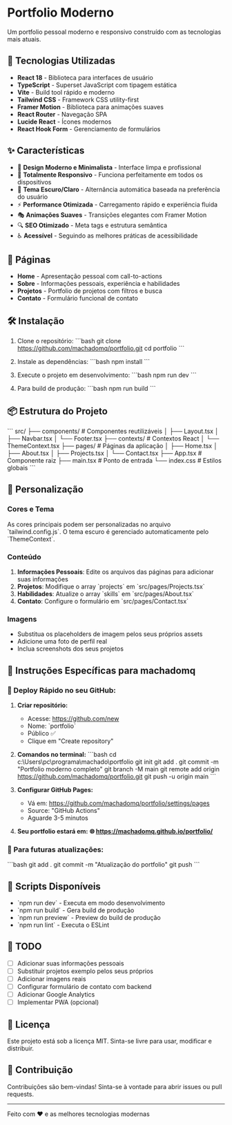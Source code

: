 # Portfolio Moderno

Um portfolio pessoal moderno e responsivo construído com as tecnologias mais atuais.

## 🚀 Tecnologias Utilizadas

- **React 18** - Biblioteca para interfaces de usuário
- **TypeScript** - Superset JavaScript com tipagem estática
- **Vite** - Build tool rápido e moderno
- **Tailwind CSS** - Framework CSS utility-first
- **Framer Motion** - Biblioteca para animações suaves
- **React Router** - Navegação SPA
- **Lucide React** - Ícones modernos
- **React Hook Form** - Gerenciamento de formulários

## ✨ Características

- 🎨 **Design Moderno e Minimalista** - Interface limpa e profissional
- 📱 **Totalmente Responsivo** - Funciona perfeitamente em todos os dispositivos
- 🌙 **Tema Escuro/Claro** - Alternância automática baseada na preferência do usuário
- ⚡ **Performance Otimizada** - Carregamento rápido e experiência fluida
- 🎭 **Animações Suaves** - Transições elegantes com Framer Motion
- 🔍 **SEO Otimizado** - Meta tags e estrutura semântica
- ♿ **Acessível** - Seguindo as melhores práticas de acessibilidade

## 📄 Páginas

- **Home** - Apresentação pessoal com call-to-actions
- **Sobre** - Informações pessoais, experiência e habilidades
- **Projetos** - Portfolio de projetos com filtros e busca
- **Contato** - Formulário funcional de contato

## 🛠️ Instalação

1. Clone o repositório:
\`\`\`bash
git clone https://github.com/machadomq/portfolio.git
cd portfolio
\`\`\`

2. Instale as dependências:
\`\`\`bash
npm install
\`\`\`

3. Execute o projeto em desenvolvimento:
\`\`\`bash
npm run dev
\`\`\`

4. Para build de produção:
\`\`\`bash
npm run build
\`\`\`

## 📦 Estrutura do Projeto

\`\`\`
src/
├── components/          # Componentes reutilizáveis
│   ├── Layout.tsx
│   ├── Navbar.tsx
│   └── Footer.tsx
├── contexts/            # Contextos React
│   └── ThemeContext.tsx
├── pages/               # Páginas da aplicação
│   ├── Home.tsx
│   ├── About.tsx
│   ├── Projects.tsx
│   └── Contact.tsx
├── App.tsx              # Componente raiz
├── main.tsx            # Ponto de entrada
└── index.css           # Estilos globais
\`\`\`

## 🎨 Personalização

### Cores e Tema
As cores principais podem ser personalizadas no arquivo \`tailwind.config.js\`. O tema escuro é gerenciado automaticamente pelo \`ThemeContext\`.

### Conteúdo
1. **Informações Pessoais**: Edite os arquivos das páginas para adicionar suas informações
2. **Projetos**: Modifique o array \`projects\` em \`src/pages/Projects.tsx\`
3. **Habilidades**: Atualize o array \`skills\` em \`src/pages/About.tsx\`
4. **Contato**: Configure o formulário em \`src/pages/Contact.tsx\`

### Imagens
- Substitua os placeholders de imagem pelos seus próprios assets
- Adicione uma foto de perfil real
- Inclua screenshots dos seus projetos

## 🎯 Instruções Específicas para machadomq

### 🚀 Deploy Rápido no seu GitHub:

1. **Criar repositório:**
   - Acesse: https://github.com/new
   - Nome: \`portfolio\`
   - Público ✅
   - Clique em "Create repository"

2. **Comandos no terminal:**
\`\`\`bash
cd c:\Users\pc\programa\machado\portfolio
git init
git add .
git commit -m "Portfolio moderno completo"
git branch -M main
git remote add origin https://github.com/machadomq/portfolio.git
git push -u origin main
\`\`\`

3. **Configurar GitHub Pages:**
   - Vá em: https://github.com/machadomq/portfolio/settings/pages
   - Source: "GitHub Actions"
   - Aguarde 3-5 minutos

4. **Seu portfolio estará em:**
   **🌐 https://machadomq.github.io/portfolio/**

### 📝 Para futuras atualizações:
\`\`\`bash
git add .
git commit -m "Atualização do portfolio"
git push
\`\`\`

## 🔧 Scripts Disponíveis

- \`npm run dev\` - Executa em modo desenvolvimento
- \`npm run build\` - Gera build de produção
- \`npm run preview\` - Preview do build de produção
- \`npm run lint\` - Executa o ESLint

## 📝 TODO

- [ ] Adicionar suas informações pessoais
- [ ] Substituir projetos exemplo pelos seus próprios
- [ ] Adicionar imagens reais
- [ ] Configurar formulário de contato com backend
- [ ] Adicionar Google Analytics
- [ ] Implementar PWA (opcional)

## 📄 Licença

Este projeto está sob a licença MIT. Sinta-se livre para usar, modificar e distribuir.

## 🤝 Contribuição

Contribuições são bem-vindas! Sinta-se à vontade para abrir issues ou pull requests.

---

Feito com ❤️ e as melhores tecnologias modernas
